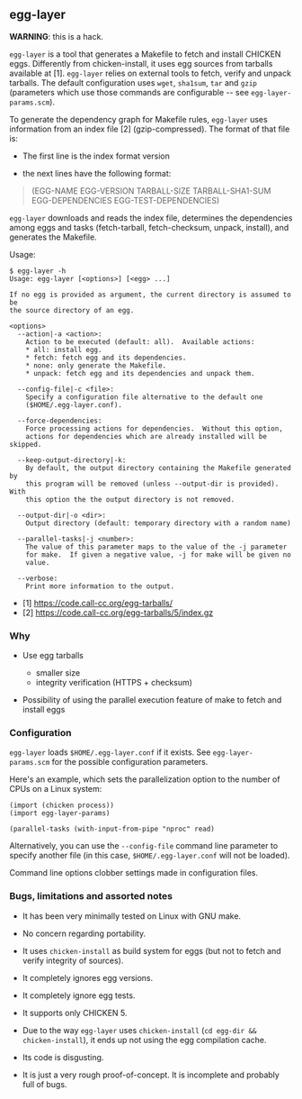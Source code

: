 ## egg-layer

**WARNING**: this is a hack.

`egg-layer` is a tool that generates a Makefile to fetch and install
CHICKEN eggs.  Differently from chicken-install, it uses egg sources
from tarballs available at [1].  `egg-layer` relies on external tools
to fetch, verify and unpack tarballs.  The default configuration uses
`wget`, `sha1sum`, `tar` and `gzip` (parameters which use those
commands are configurable -- see `egg-layer-params.scm`).

To generate the dependency graph for Makefile rules, `egg-layer` uses
information from an index file [2] (gzip-compressed).  The format of
that file is:

* The first line is the index format version

* the next lines have the following format:

> (EGG-NAME EGG-VERSION TARBALL-SIZE TARBALL-SHA1-SUM EGG-DEPENDENCIES EGG-TEST-DEPENDENCIES)

`egg-layer` downloads and reads the index file, determines the
dependencies among eggs and tasks (fetch-tarball, fetch-checksum,
unpack, install), and generates the Makefile.

Usage:

```
$ egg-layer -h
Usage: egg-layer [<options>] [<egg> ...]

If no egg is provided as argument, the current directory is assumed to be
the source directory of an egg.

<options>
  --action|-a <action>:
    Action to be executed (default: all).  Available actions:
    * all: install egg.
    * fetch: fetch egg and its dependencies.
    * none: only generate the Makefile.
    * unpack: fetch egg and its dependencies and unpack them.

  --config-file|-c <file>:
    Specify a configuration file alternative to the default one
    ($HOME/.egg-layer.conf).

  --force-dependencies:
    Force processing actions for dependencies.  Without this option,
    actions for dependencies which are already installed will be skipped.

  --keep-output-directory|-k:
    By default, the output directory containing the Makefile generated by
    this program will be removed (unless --output-dir is provided).  With
    this option the the output directory is not removed.

  --output-dir|-o <dir>:
    Output directory (default: temporary directory with a random name)

  --parallel-tasks|-j <number>:
    The value of this parameter maps to the value of the -j parameter
    for make.  If given a negative value, -j for make will be given no
    value.

  --verbose:
    Print more information to the output.
```

* [1] https://code.call-cc.org/egg-tarballs/
* [2] https://code.call-cc.org/egg-tarballs/5/index.gz


### Why

* Use egg tarballs
  * smaller size
  * integrity verification (HTTPS + checksum)

* Possibility of using the parallel execution feature of make to fetch
  and install eggs


### Configuration

`egg-layer` loads `$HOME/.egg-layer.conf` if it exists.  See
`egg-layer-params.scm` for the possible configuration parameters.

Here's an example, which sets the parallelization option to the number
of CPUs on a Linux system:

```
(import (chicken process))
(import egg-layer-params)

(parallel-tasks (with-input-from-pipe "nproc" read)
```

Alternatively, you can use the `--config-file` command line parameter
to specify another file (in this case, `$HOME/.egg-layer.conf` will
not be loaded).

Command line options clobber settings made in configuration files.


### Bugs, limitations and assorted notes

* It has been very minimally tested on Linux with GNU make.

* No concern regarding portability.

* It uses `chicken-install` as build system for eggs (but not to fetch
  and verify integrity of sources).

* It completely ignores egg versions.

* It completely ignore egg tests.

* It supports only CHICKEN 5.

* Due to the way `egg-layer` uses `chicken-install`
  (`cd egg-dir && chicken-install`), it ends up not using the
  egg compilation cache.

* Its code is disgusting.

* It is just a very rough proof-of-concept.  It is incomplete and
  probably full of bugs.
